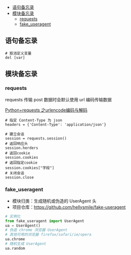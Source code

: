 - [语句备忘录](#语句备忘录)
- [模块备忘录](#模块备忘录)
  - [requests](#requests)
  - [fake_useragent](#fake_useragent)

## 语句备忘录

```
# 取消定义变量
del [var]
```

## 模块备忘录

### requests

requests 传输 post 数据时会默认使用 url 编码传输数据

[Python+requests 之urlencode编码与解码](https://blog.csdn.net/weixin_43507959/article/details/106578516)

```
# 指定 Content-Type 为 json
headers = {'Content-Type': 'application/json'}
```

```
# 建立会话
session = requests.session()
# 返回响应头
session.herders
# 返回cookie
session.cookies
# 返回指定cookie
session.cookies["字段"]
# 关闭会话
session.close
```

### fake_useragent
- 模块归类：生成随机或伪造的 UserAgent 头
- 项目仓库：https://github.com/hellysmile/fake-useragent
```python
# 实例化
from fake_useragent import UserAgent
ua = UserAgent()
# 伪造 chrome 浏览器 UserAgent
# 其他可用的浏览器 firefox/safari/ie/opera
ua.chrome
# 随机生成 UserAgent
ua.random
```